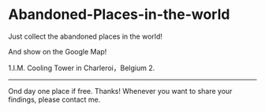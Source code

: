 # Abandoned-Places-in-the-world

Just collect the abandoned places in the world!

And show on the Google Map!

1.I.M. Cooling Tower in Charleroi，Belgium
2.
___________________________

Ond day one place if free. Thanks!
Whenever you want to share your findings, please contact me.


